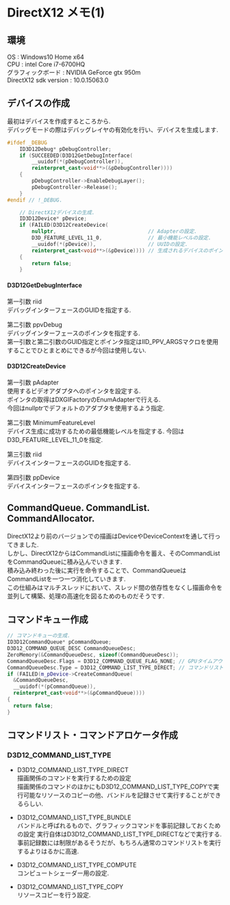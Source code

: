 # DirectX12 メモ(1)

## 環境
OS : Windows10 Home x64  
CPU : intel Core i7-6700HQ  
グラフィックボード : NVIDIA GeForce gtx 950m  
DirectX12 sdk version : 10.0.15063.0


## デバイスの作成
最初はデバイスを作成するところから.  
デバッグモードの際はデバッグレイヤの有効化を行い、デバイスを生成します.

``` C++
#ifdef _DEBUG
	ID3D12Debug* pDebugController;
	if (SUCCEEDED(D3D12GetDebugInterface(
		__uuidof(*(pDebugController)),
		reinterpret_cast<void**>(&pDebugController))))
	{
		pDebugController->EnableDebugLayer();
		pDebugController->Release();
	}
#endif // !_DEBUG.

	// DirectX12デバイスの生成.
    ID3D12Device* pDevice;
	if (FAILED(D3D12CreateDevice(
		nullptr,                              // Adapterの設定.
		D3D_FEATURE_LEVEL_11_0,               // 最小機能レベルの設定.
		__uuidof(*(pDevice)),                 // UUIDの設定.
		reinterpret_cast<void**>(&pDevice)))) // 生成されるデバイスのポインタ.
	{
		return false;
	}
```


#### D3D12GetDebugInterface  
第一引数 riid  
デバッグインターフェースのGUIDを指定する.  

第二引数  ppvDebug  
デバッグインターフェースのポインタを指定する.  
第一引数と第二引数のGUID指定とポインタ指定はIID_PPV_ARGSマクロを使用することでひとまとめにできるが今回は使用しない.


#### D3D12CreateDevice  
第一引数  pAdapter  
使用するビデオアダプタへのポインタを設定する.  
ポインタの取得はDXGIFactoryのEnumAdapterで行える.  
今回はnullptrでデフォルトのアダプタを使用するよう指定.  

第二引数  MinimumFeatureLevel  
デバイス生成に成功するための最低機能レベルを指定する.
今回はD3D_FEATURE_LEVEL_11_0を指定.

第三引数  riid  
デバイスインターフェースのGUIDを指定する.

第四引数  ppDevice  
デバイスインターフェースのポインタを指定する.  



## CommandQueue. CommandList. CommandAllocator.
DirectX12より前のバージョンでの描画はDeviceやDeviceContextを通して行ってきました.  
しかし、DirectX12からはCommandListに描画命令を蓄え、そのCommandListをCommandQueueに積み込んでいきます.  
積み込み終わった後に実行を命令することで、CommandQueueはCommandListを一つ一つ消化していきます.  
この仕組みはマルチスレッドにおいて、スレッド間の依存性をなくし描画命令を並列して構築、処理の高速化を図るためのものだそうです.  


## コマンドキュー作成  
```C++
// コマンドキューの生成.
ID3D12CommandQueue* pCommandQueue;
D3D12_COMMAND_QUEUE_DESC CommandQueueDesc;
ZeroMemory(&CommandQueueDesc, sizeof(CommandQueueDesc));
CommandQueueDesc.Flags = D3D12_COMMAND_QUEUE_FLAG_NONE; // GPUタイムアウトの設定などを指定.
CommandQueueDesc.Type = D3D12_COMMAND_LIST_TYPE_DIRECT; // コマンドリストの種類を指定.
if (FAILED(m_pDevice->CreateCommandQueue(
  &CommandQueueDesc,
  __uuidof(*(pCommandQueue)),
  reinterpret_cast<void**>(&pCommandQueue))))
{
  return false;
}

```




## コマンドリスト・コマンドアロケータ作成  



### D3D12_COMMAND_LIST_TYPE

- D3D12_COMMAND_LIST_TYPE_DIRECT  
描画関係のコマンドを実行するための設定  
描画関係のコマンドのほかにもD3D12_COMMAND_LIST_TYPE_COPYで実行可能なリソースのコピーの他、バンドルを記録させて実行することができるらしい.  

- D3D12_COMMAND_LIST_TYPE_BUNDLE  
バンドルと呼ばれるもので、グラフィックコマンドを事前記録しておくための設定
実行自体はD3D12_COMMAND_LIST_TYPE_DIRECTなどで実行する.  
事前記録数には制限があるそうだが、もちろん通常のコマンドリストを実行するよりはるかに高速.  

- D3D12_COMMAND_LIST_TYPE_COMPUTE  
コンピュートシェーダー用の設定.  

- D3D12_COMMAND_LIST_TYPE_COPY  
リソースコピーを行う設定.  
